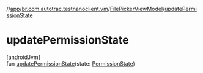 //[app](../../../index.md)/[br.com.autotrac.testnanoclient.vm](../index.md)/[FilePickerViewModel](index.md)/[updatePermissionState](update-permission-state.md)

# updatePermissionState

[androidJvm]\
fun [updatePermissionState](update-permission-state.md)(state: [PermissionState](../-permission-state/index.md))
